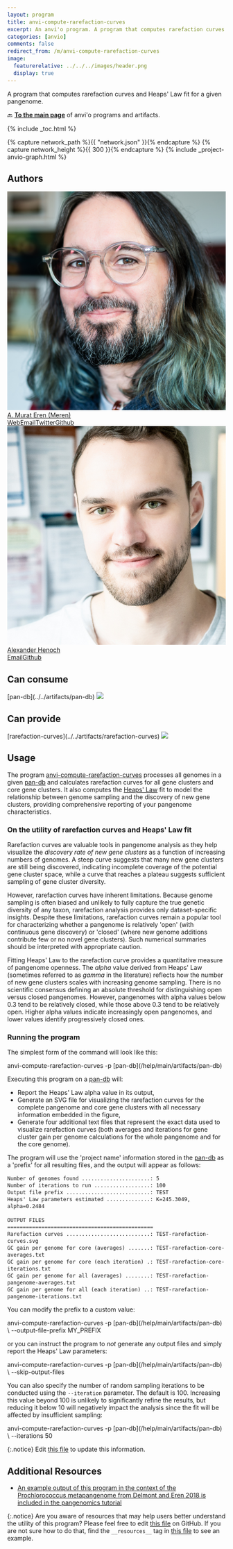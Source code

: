 ```yaml
---
layout: program
title: anvi-compute-rarefaction-curves
excerpt: An anvi'o program. A program that computes rarefaction curves and Heaps&#x27; Law fit for a given pangenome.
categories: [anvio]
comments: false
redirect_from: /m/anvi-compute-rarefaction-curves
image:
  featurerelative: ../../../images/header.png
  display: true
---
```


A program that computes rarefaction curves and Heaps&#x27; Law fit for a given pangenome.

🔙 **[To the main page](../../)** of anvi'o programs and artifacts.


{% include _toc.html %}
<div id="svg" class="subnetwork"></div>
{% capture network_path %}{{ "network.json" }}{% endcapture %}
{% capture network_height %}{{ 300 }}{% endcapture %}
{% include _project-anvio-graph.html %}


## Authors

<div class="anvio-person"><div class="anvio-person-info"><div class="anvio-person-photo"><img class="anvio-person-photo-img" src="../../images/authors/meren.jpg" /></div><div class="anvio-person-info-box"><a href="/people/meren" target="_blank"><span class="anvio-person-name">A. Murat Eren (Meren)</span></a><div class="anvio-person-social-box"><a href="http://merenlab.org" class="person-social" target="_blank"><i class="fa fa-fw fa-home"></i>Web</a><a href="mailto:a.murat.eren@gmail.com" class="person-social" target="_blank"><i class="fa fa-fw fa-envelope-square"></i>Email</a><a href="http://twitter.com/merenbey" class="person-social" target="_blank"><i class="fa fa-fw fa-twitter-square"></i>Twitter</a><a href="http://github.com/meren" class="person-social" target="_blank"><i class="fa fa-fw fa-github"></i>Github</a></div></div></div></div>

<div class="anvio-person"><div class="anvio-person-info"><div class="anvio-person-photo"><img class="anvio-person-photo-img" src="../../images/authors/ahenoch.jpg" /></div><div class="anvio-person-info-box"><a href="/people/ahenoch" target="_blank"><span class="anvio-person-name">Alexander Henoch</span></a><div class="anvio-person-social-box"><a href="mailto:alexander.henoch@hifmb.de" class="person-social" target="_blank"><i class="fa fa-fw fa-envelope-square"></i>Email</a><a href="http://github.com/ahenoch" class="person-social" target="_blank"><i class="fa fa-fw fa-github"></i>Github</a></div></div></div></div>



## Can consume


<p style="text-align: left" markdown="1"><span class="artifact-r">[pan-db](../../artifacts/pan-db) <img src="../../images/icons/DB.png" class="artifact-icon-mini" /></span></p>


## Can provide


<p style="text-align: left" markdown="1"><span class="artifact-p">[rarefaction-curves](../../artifacts/rarefaction-curves) <img src="../../images/icons/SVG.png" class="artifact-icon-mini" /></span></p>


## Usage


The program <span class="artifact-p">[anvi-compute-rarefaction-curves](/help/main/programs/anvi-compute-rarefaction-curves)</span> processes all genomes in a given <span class="artifact-n">[pan-db](/help/main/artifacts/pan-db)</span> and calculates rarefaction curves for all gene clusters and core gene clusters. It also computes the [Heaps' Law](https://en.wikipedia.org/wiki/Heaps'_law) fit to model the relationship between genome sampling and the discovery of new gene clusters, providing comprehensive reporting of your pangenome characteristics.

### On the utility of rarefaction curves and Heaps' Law fit

Rarefaction curves are valuable tools in pangenome analysis as they help visualize the *discovery rate of new gene clusters* as a function of increasing numbers of genomes. A steep curve suggests that many new gene clusters are still being discovered, indicating incomplete coverage of the potential gene cluster space, while a curve that reaches a plateau suggests sufficient sampling of gene cluster diversity.

However, rarefaction curves have inherent limitations. Because genome sampling is often biased and unlikely to fully capture the true genetic diversity of any taxon, rarefaction analysis provides only dataset-specific insights. Despite these limitations, rarefaction curves remain a popular tool for characterizing whether a pangenome is relatively 'open' (with continuous gene discovery) or 'closed' (where new genome additions contribute few or no novel gene clusters). Such numerical summaries should be interpreted with appropriate caution.

Fitting Heaps' Law to the rarefaction curve provides a quantitative measure of pangenome openness. The *alpha* value derived from Heaps' Law (sometimes referred to as *gamma* in the literature) reflects how the number of new gene clusters scales with increasing genome sampling. There is no scientific consensus defining an absolute threshold for distinguishing open versus closed pangenomes. However, pangenomes with alpha values below 0.3 tend to be relatively closed, while those above 0.3 tend to be relatively open. Higher alpha values indicate increasingly open pangenomes, and lower values identify progressively closed ones.

### Running the program

The simplest form of the command will look like this:

<div class="codeblock" markdown="1">
anvi&#45;compute&#45;rarefaction&#45;curves &#45;p <span class="artifact&#45;n">[pan&#45;db](/help/main/artifacts/pan&#45;db)</span>
</div>

Executing this program on a <span class="artifact-n">[pan-db](/help/main/artifacts/pan-db)</span> will:

* Report the Heaps' Law alpha value in its output,
* Generate an SVG file for visualizing the rarefaction curves for the complete pangenome and core gene clusters with all necessary information embedded in the figure,
* Generate four additional text files that represent the exact data used to visualize rarefaction curves (both averages and iterations for gene cluster gain per genome calculations for the whole pangenome and for the core genome).

The program will use the 'project name' information stored in the <span class="artifact-n">[pan-db](/help/main/artifacts/pan-db)</span> as a 'prefix' for all resulting files, and the output will appear as follows:

```
Number of genomes found ......................: 5
Number of iterations to run ..................: 100
Output file prefix ...........................: TEST
Heaps' Law parameters estimated ..............: K=245.3049, alpha=0.2484

OUTPUT FILES
===============================================
Rarefaction curves ...........................: TEST-rarefaction-curves.svg
GC gain per genome for core (averages) .......: TEST-rarefaction-core-averages.txt
GC gain per genome for core (each iteration) .: TEST-rarefaction-core-iterations.txt
GC gain per genome for all (averages) ........: TEST-rarefaction-pangenome-averages.txt
GC gain per genome for all (each iteration) ..: TEST-rarefaction-pangenome-iterations.txt

```

You can modify the prefix to a custom value:

<div class="codeblock" markdown="1">
anvi&#45;compute&#45;rarefaction&#45;curves &#45;p <span class="artifact&#45;n">[pan&#45;db](/help/main/artifacts/pan&#45;db)</span> \
                                &#45;&#45;output&#45;file&#45;prefix MY_PREFIX
</div>

or you can instruct the program to *not* generate any output files and simply report the Heaps' Law parameters:

<div class="codeblock" markdown="1">
anvi&#45;compute&#45;rarefaction&#45;curves &#45;p <span class="artifact&#45;n">[pan&#45;db](/help/main/artifacts/pan&#45;db)</span> \
                                &#45;&#45;skip&#45;output&#45;files
</div>

You can also specify the number of random sampling iterations to be conducted using the `--iteration` parameter. The default is 100. Increasing this value beyond 100 is unlikely to significantly refine the results, but reducing it below 10 will negatively impact the analysis since the fit will be affected by insufficient sampling:

<div class="codeblock" markdown="1">
anvi&#45;compute&#45;rarefaction&#45;curves &#45;p <span class="artifact&#45;n">[pan&#45;db](/help/main/artifacts/pan&#45;db)</span> \
                                &#45;&#45;iterations 50
</div>

{:.notice}
Edit [this file](https://github.com/merenlab/anvio/tree/master/anvio/docs/programs/anvi-compute-rarefaction-curves.md) to update this information.


## Additional Resources


* [An example output of this program in the context of the Prochlorococcus metapangenome from Delmont and Eren 2018 is included in the pangenomics tutorial](http://merenlab.org/2016/11/08/pangenomics-v2/)


{:.notice}
Are you aware of resources that may help users better understand the utility of this program? Please feel free to edit [this file](https://github.com/merenlab/anvio/tree/master/bin/anvi-compute-rarefaction-curves) on GitHub. If you are not sure how to do that, find the `__resources__` tag in [this file](https://github.com/merenlab/anvio/blob/master/bin/anvi-interactive) to see an example.
